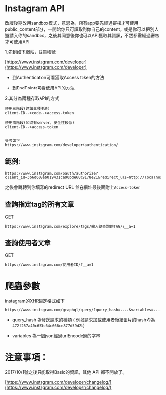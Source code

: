 # Instagram API

改版後期改用sandbox模式，意思為，所有app要先經過審核才可使用public\_content部分，一開始你只可讀取到你自己的content，或是你可以把別人邀請入你的sandbox，之後其同意後你也可以API獲取其資訊，不然都需經過審核才可使用API

1.先到如下網站，註冊帳號

[https://www.instagram.com/developer](https://www.instagram.com/developer)

* 到Authentication可看獲取Access token的方法

* 到EndPoints可看使用API的方法

2.其分為兩種存取API的方式

```
使用三階段(建議此種作法)
client-ID-->code-->access-token

使用兩階段(如沒有server，安全性較低)
client-ID-->access-token


參考如下
https://www.instagram.com/developer/authentication/
```

## 範例:

```
https://www.instagram.com/oauth/authorize?client_id=3b6d608eb019431ca90bde60c9178e21&redirect_uri=http://localhost:3000/users/auth/instagram/callback&response_type=token&scope=basic+public_content+follower_list+comments+relationships+likes
```

之後會跳轉到你填寫的redirect URL 並在網址最後面附上`Access-token`

## 查詢指定tag的所有文章

GET

```
https://www.instagram.com/explore/tags/輸入欲查詢的TAG/?__a=1
```

## 查詢使用者文章

GET

```
https://www.instagram.com/使用者ID/?__a=1
```

# 爬蟲參數

instagram的XHR固定格式如下

```
https://www.instagram.com/graphql/query/?query_hash=....&variables=...
```

* query\_hash 為發送請求的種類 \( 例如請求加載使用者後續圖片的hash均為 `472f257a40c653c64c666ce877d59d2b`\)

* variables 為一個json經過urlEncode過的字串



# 注意事項：

2017/10/1號之後只能取得Basic的資訊，其他 API 都不開放了。

[https://www.instagram.com/developer/changelog/](https://www.instagram.com/developer/changelog/)

